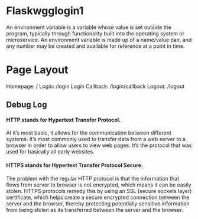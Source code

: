 # Flaskwgglogin1


An environment variable is a variable whose value is set outside the program, typically through functionality built into the operating system or microservice. An environment variable is made up of a name/value pair, and any number may be created and available for reference at a point in time.

# Page Layout
Homepage: /
Login: /login
Login Callback: /login/callback
Logout: /logout

## Debug Log
#### HTTP stands for Hypertext Transfer Protocol. 
At it’s most basic, it allows for the communication between different systems. It’s most commonly used to transfer data from a web server to a browser in order to allow users to view web pages. It’s the protocol that was used for basically all early websites.

#### HTTPS stands for Hypertext Transfer Protocol Secure. 
The problem with the regular HTTP protocol is that the information that flows from server to browser is not encrypted, which means it can be easily stolen. HTTPS protocols remedy this by using an SSL (secure sockets layer) certificate, which helps create a secure encrypted connection between the server and the browser, thereby protecting potentially sensitive information from being stolen as its transferred between the server and the browser.
